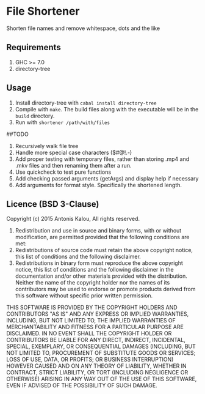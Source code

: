 File Shortener
=============

Shorten file names and remove whitespace, dots and the like

## Requirements

1. GHC >= 7.0
2. directory-tree

## Usage
1. Install directory-tree with `cabal install directory-tree`
2. Compile with `make`. The build files along with the executable will be in the `build` directory.
3. Run with `shortener /path/with/files`

##TODO
1. Recursively walk file tree
2. Handle more special case characters ($#@!.-)
3. Add proper testing with temporary files, rather than storing .mp4 and .mkv files and then renaming them after a run. 
4. Use quickcheck to test pure functions
5. Add checking passed arguments (getArgs) and display help if necessary
6. Add arguments for format style. Specifically the shortened length.

## Licence (BSD 3-Clause)

Copyright (c) 2015 Antonis Kalou, All rights reserved.

1. Redistribution and use in source and binary forms, with or without modification, are permitted provided that the following conditions are met:
2. Redistributions of source code must retain the above copyright notice, this list of conditions and the following disclaimer.
3. Redistributions in binary form must reproduce the above copyright notice, this list of conditions and the following disclaimer in the documentation and/or other materials provided with the distribution. Neither the name of the copyright holder nor the names of its contributors may be used to endorse or promote products derived from this software without specific prior written permission. 

THIS SOFTWARE IS PROVIDED BY THE COPYRIGHT HOLDERS AND CONTRIBUTORS "AS IS" AND ANY EXPRESS OR IMPLIED WARRANTIES, INCLUDING, BUT NOT LIMITED TO, THE IMPLIED WARRANTIES OF MERCHANTABILITY AND FITNESS FOR A PARTICULAR PURPOSE ARE DISCLAIMED. IN NO EVENT SHALL THE COPYRIGHT HOLDER OR CONTRIBUTORS BE LIABLE FOR ANY DIRECT, INDIRECT, INCIDENTAL, SPECIAL, EXEMPLARY, OR CONSEQUENTIAL DAMAGES (INCLUDING, BUT NOT LIMITED TO, PROCUREMENT OF SUBSTITUTE GOODS OR SERVICES; LOSS OF USE, DATA, OR PROFITS; OR BUSINESS INTERRUPTION) HOWEVER CAUSED AND ON ANY THEORY OF LIABILITY, WHETHER IN CONTRACT, STRICT LIABILITY, OR TORT (INCLUDING NEGLIGENCE OR OTHERWISE) ARISING IN ANY WAY OUT OF THE USE OF THIS SOFTWARE, EVEN IF ADVISED OF THE POSSIBILITY OF SUCH DAMAGE.
